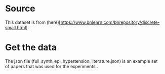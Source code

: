 # Source
This dataset is from (here)[https://www.bnlearn.com/bnrepository/discrete-small.html].

# Get the data
The json file (full_synth_epi_hypertension_literature.json) is an example set of papers that was used for the experiments..
